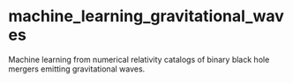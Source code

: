 # machine_learning_gravitational_waves
Machine learning from numerical relativity catalogs of binary black hole mergers emitting gravitational waves.
